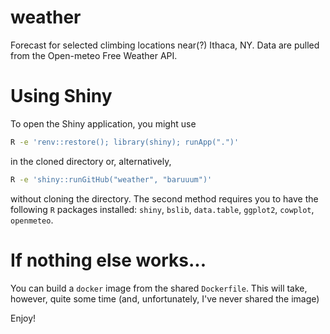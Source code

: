 # weather

Forecast for selected climbing locations near(?) Ithaca, NY. Data are pulled from the Open-meteo Free Weather API. 

# Using Shiny

To open the Shiny application, you might use
```bash
R -e 'renv::restore(); library(shiny); runApp(".")'
```
in the cloned directory or, alternatively,
```bash
R -e 'shiny::runGitHub("weather", "baruuum")'
```
without cloning the directory. The second method requires you to have the following `R` packages installed: `shiny`, `bslib`, `data.table`, `ggplot2`, `cowplot`, `openmeteo`.


# If nothing else works...

You can build a `docker` image from the shared `Dockerfile`. This will take, however, quite some time (and, unfortunately, I've never shared the image)


Enjoy!